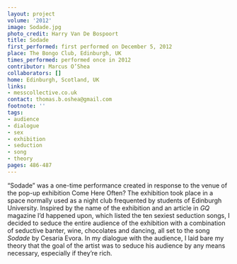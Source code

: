 ```yaml
---
layout: project
volume: '2012'
image: Sodade.jpg
photo_credit: Harry Van De Bospoort
title: Sodade
first_performed: first performed on December 5, 2012
place: The Bongo Club, Edinburgh, UK
times_performed: performed once in 2012
contributor: Marcus O’Shea
collaborators: []
home: Edinburgh, Scotland, UK
links:
- messcollective.co.uk
contact: thomas.b.oshea@gmail.com
footnote: ''
tags:
- audience
- dialogue
- sex
- exhibition
- seduction
- song
- theory
pages: 486-487
---
```


“Sodade” was a one-time performance created in response to the venue of the pop-up exhibition Come Here Often? The exhibition took place in a space normally used as a night club frequented by students of Edinburgh University. Inspired by the name of the exhibition and an article in _GQ_ magazine I’d happened upon, which listed the ten sexiest seduction songs, I decided to seduce the entire audience of the exhibition with a combination of seductive banter, wine, chocolates and dancing, all set to the song _Sodade_ by Cesaria Evora. In my dialogue with the audience, I laid bare my theory that the goal of the artist was to seduce his audience by any means necessary, especially if they’re rich.
